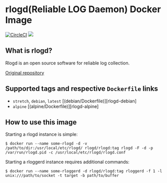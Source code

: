 rlogd(Reliable LOG Daemon) Docker Image
====

[![CircleCI](https://circleci.com/gh/yokogawa-k/rlogd-docker/tree/master.svg?style=svg)](https://circleci.com/gh/yokogawa-k/rlogd-docker/tree/master)
[![](https://images.microbadger.com/badges/image/rlogd/rlogd.svg)](https://microbadger.com/images/rlogd/rlogd "Get your own image badge on microbadger.com")

## What is rlogd?

Rlogd is an open source software for reliable log collection.

[Original repository](https://github.com/pandax381/rlogd)

## Supported tags and respective `Dockerfile` links

- `stretch`, `debian`, `latest`
  [(debian/Dockerfile)][rlogd-debian]
- `alpine`
  [(alpine/Dockerfile)][rlogd-alpine]

## How to use this image

Starting a rlogd instance is simple:

```
$ docker run --name some-rlogd -d -v /path/to/dir:/usr/local/etc/rlogd/ rlogd/rlogd:tag rlogd -F -d -p /var/run/rlogd.pid -c /usr/local/etc/rlogd/rlogd.conf
```

Starting a rloggerd instance requires additional commands:

```
$ docker run --name some-rloggerd -d rlogd/rlogd:tag rloggerd -f 1 -l unix:///path/to/socket -t target -b path/to/buffer
```

